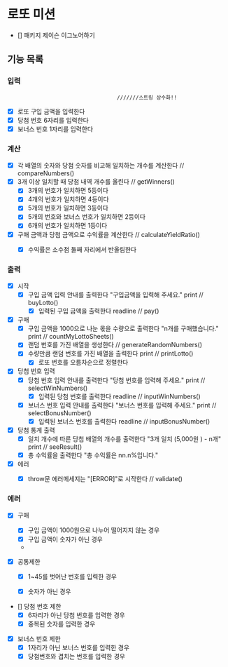 # 로또 미션 
 - [] 패키지 제이슨 이그노어하기
## 기능 목록
 
### 입력 
                                       ///////스트링 상수화!!
- [x] 로또 구입 금액을 입력한다 
- [x] 당첨 번호 6자리를 입력한다
- [x] 보너스 번호 1자리를 입력한다

### 계산

<!-- - [] 로또 구입 금액을 1000으로 나눈다 // getLottoSheet()x -->

- [x] 각 배열의 숫자와 당첨 숫자를 비교해 일치하는 개수를 계산한다  // compareNumbers()
- [x] 3개 이상 일치할 때 당첨 내역 개수를 올린다   // getWinners()
    - [x] 3개의 번호가 일치하면 5등이다
    - [x] 4개의 번호가 일치하면 4등이다
    - [x] 5개의 번호가 일치하면 3등이다 
    - [x] 5개의 번호와 보너스 번호가 일치하면 2등이다
    - [x] 6개의 번호가 일치하면 1등이다 
- [x] 구매 금액과 당첨 금액으로 수익률을 계산한다 // calculateYieldRatio()
    - [x] 수익률은 소수점 둘째 자리에서 반올림한다 


### 출력

- [x] 시작 
    - [x] 구입 금액 입력 안내를 출력한다 "구입금액을 입력해 주세요." print // buyLotto()
        - [x] 입력된 구입 금액을 출력한다 readline // pay()

- [x] 구매 
    - [x] 구입 금액을 1000으로 나눈 몫을 수량으로 출력한다 "n개를 구매했습니다." print // countMyLottoSheets()
    - [x] 랜덤 번호를 가진 배열을 생성한다 // generateRandomNumbers()
    - [x] 수량만큼 랜덤 번호를 가진 배열을 출력한다 print // printLotto()
        - [x] 로또 번호를 오름차순으로 정렬한다

- [x] 당첨 번호 입력
    - [x] 당첨 번호 입력 안내를 출력한다 "당첨 번호를 입력해 주세요."  print // selectWinNumbers()
        - [x] 입력된 당첨 번호를 출력한다 readline // inputWinNumbers()
    - [x] 보너스 번호 입력 안내를 출력한다 "보너스 번호를 입력해 주세요." print // selectBonusNumber()
        - [x] 입력된 보너스 번호를 출력한다 readline // inputBonusNumber()

- [x] 당첨 통계 출력 
    - [x] 일치 개수에 따른 당첨 배열의 개수를 출력한다 "3개 일치 (5,000원 ) - n개" print // seeResult()
    - [x] 총 수익률을 출력한다 "총 수익률은 nn.n%입니다."

- [x] 에러
    - [x] throw문 에러메세지는 "[ERROR]"로 시작한다 // validate()


### 에러

- [x] 구매
    - [x] 구입 금액이 1000원으로 나누어 떨어지지 않는 경우
    - [x] 구입 금액이 숫자가 아닌 경우
    - 

- [x] 공통제한
    - [x] 1~45를 벗어난 번호를 입력한 경우
    - [x] 숫자가 아닌 경우


- [] 당첨 번호 제한
    - [x] 6자리가 아닌 당첨 번호를 입력한 경우
    - [x] 중복된 숫자를 입력한 경우
    <!-- - [] 번호 사이에 쉼표를 입력하지 않은 경우 (공백은 trim처리? 쉼표 개수도 제한? 쉼표가 아닌 것 제한?) -->

- [x] 보너스 번호 제한
    - [x] 1자리가 아닌 보너스 번호를 입력한 경우
    - [x] 당첨번호와 겹치는 번호를 입력한 경우
